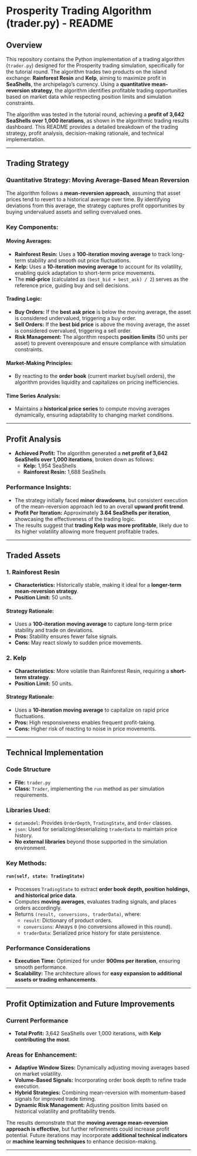 # Prosperity Trading Algorithm (trader.py) - README

## Overview
This repository contains the Python implementation of a trading algorithm (`trader.py`) designed for the Prosperity trading simulation, specifically for the tutorial round. The algorithm trades two products on the island exchange: **Rainforest Resin** and **Kelp**, aiming to maximize profit in **SeaShells**, the archipelago’s currency. Using a **quantitative mean-reversion strategy**, the algorithm identifies profitable trading opportunities based on market data while respecting position limits and simulation constraints.

The algorithm was tested in the tutorial round, achieving a **profit of 3,642 SeaShells over 1,000 iterations**, as shown in the algorithmic trading results dashboard. This README provides a detailed breakdown of the trading strategy, profit analysis, decision-making rationale, and technical implementation.

---

## Trading Strategy
### Quantitative Strategy: Moving Average-Based Mean Reversion
The algorithm follows a **mean-reversion approach**, assuming that asset prices tend to revert to a historical average over time. By identifying deviations from this average, the strategy captures profit opportunities by buying undervalued assets and selling overvalued ones.

### Key Components:
#### Moving Averages:
- **Rainforest Resin:** Uses a **100-iteration moving average** to track long-term stability and smooth out price fluctuations.
- **Kelp:** Uses a **10-iteration moving average** to account for its volatility, enabling quick adaptation to short-term price movements.
- The **mid-price** (calculated as `(best_bid + best_ask) / 2`) serves as the reference price, guiding buy and sell decisions.

#### Trading Logic:
- **Buy Orders:** If the **best ask price** is below the moving average, the asset is considered undervalued, triggering a buy order.
- **Sell Orders:** If the **best bid price** is above the moving average, the asset is considered overvalued, triggering a sell order.
- **Risk Management:** The algorithm respects **position limits** (50 units per asset) to prevent overexposure and ensure compliance with simulation constraints.

#### Market-Making Principles:
- By reacting to the **order book** (current market buy/sell orders), the algorithm provides liquidity and capitalizes on pricing inefficiencies.

#### Time Series Analysis:
- Maintains a **historical price series** to compute moving averages dynamically, ensuring adaptability to changing market conditions.

---

## Profit Analysis
- **Achieved Profit:** The algorithm generated a **net profit of 3,642 SeaShells over 1,000 iterations**, broken down as follows:
  - **Kelp:** 1,954 SeaShells
  - **Rainforest Resin:** 1,688 SeaShells

### Performance Insights:
- The strategy initially faced **minor drawdowns**, but consistent execution of the mean-reversion approach led to an overall **upward profit trend**.
- **Profit Per Iteration:** Approximately **3.64 SeaShells per iteration**, showcasing the effectiveness of the trading logic.
- The results suggest that **trading Kelp was more profitable**, likely due to its higher volatility allowing more frequent profitable trades.

---

## Traded Assets
### 1. Rainforest Resin
- **Characteristics:** Historically stable, making it ideal for a **longer-term mean-reversion strategy**.
- **Position Limit:** 50 units.

#### Strategy Rationale:
- Uses a **100-iteration moving average** to capture long-term price stability and trade on deviations.
- **Pros:** Stability ensures fewer false signals.
- **Cons:** May react slowly to sudden price movements.

### 2. Kelp
- **Characteristics:** More volatile than Rainforest Resin, requiring a **short-term strategy**.
- **Position Limit:** 50 units.

#### Strategy Rationale:
- Uses a **10-iteration moving average** to capitalize on rapid price fluctuations.
- **Pros:** High responsiveness enables frequent profit-taking.
- **Cons:** Higher risk of reacting to noise in price movements.

---

## Technical Implementation
### Code Structure
- **File:** `trader.py`
- **Class:** `Trader`, implementing the `run` method as per simulation requirements.

### Libraries Used:
- `datamodel`: Provides `OrderDepth`, `TradingState`, and `Order` classes.
- `json`: Used for serializing/deserializing `traderData` to maintain price history.
- **No external libraries** beyond those supported in the simulation environment.

### Key Methods:
#### `run(self, state: TradingState)`
- Processes `TradingState` to extract **order book depth, position holdings, and historical price data**.
- Computes **moving averages**, evaluates trading signals, and places orders accordingly.
- Returns `(result, conversions, traderData)`, where:
  - `result`: Dictionary of product orders.
  - `conversions`: Always `0` (no conversions allowed in this round).
  - `traderData`: Serialized price history for state persistence.

### Performance Considerations
- **Execution Time:** Optimized for under **900ms per iteration**, ensuring smooth performance.
- **Scalability:** The architecture allows for **easy expansion to additional assets or trading enhancements**.

---

## Profit Optimization and Future Improvements
### Current Performance
- **Total Profit:** 3,642 SeaShells over 1,000 iterations, with **Kelp contributing the most**.

### Areas for Enhancement:
- **Adaptive Window Sizes:** Dynamically adjusting moving averages based on market volatility.
- **Volume-Based Signals:** Incorporating order book depth to refine trade execution.
- **Hybrid Strategies:** Combining mean-reversion with momentum-based signals for improved trade timing.
- **Dynamic Risk Management:** Adjusting position limits based on historical volatility and profitability trends.

The results demonstrate that the **moving average mean-reversion approach is effective**, but further refinements could increase profit potential. Future iterations may incorporate **additional technical indicators** or **machine learning techniques** to enhance decision-making.

---

